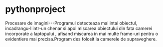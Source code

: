 # pythonproject
Procesare de imagini---Programul detecteaza  mai intai obiectul, incadrangu-l intr-un chenar si apoi miscarea obiectului din fata camerei incorporate a laptopului , afisand miscarea in mai multe frame-uri pentru o evidentiere mai precisa.Program des folosit la camerele de supraveghere.
